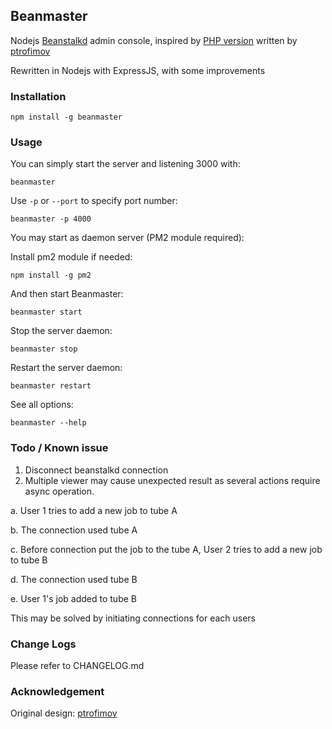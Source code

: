 ## Beanmaster

Nodejs [Beanstalkd](http://kr.github.io/beanstalkd/) admin console, inspired by [PHP version](https://github.com/ptrofimov/beanstalk_console) written by [ptrofimov](https://github.com/ptrofimov)

Rewritten in Nodejs with ExpressJS, with some improvements

### Installation

```
npm install -g beanmaster
```

### Usage

You can simply start the server and listening 3000 with:

```
beanmaster
```

Use `-p` or `--port` to specify port number:

```
beanmaster -p 4000
```

You may start as daemon server (PM2 module required):

Install pm2 module if needed:

```
npm install -g pm2
```

And then start Beanmaster:


```
beanmaster start
```

Stop the server daemon:

```
beanmaster stop
```

Restart the server daemon:

```
beanmaster restart
```

See all options:

```
beanmaster --help
```

### Todo / Known issue

1. Disconnect beanstalkd connection
2. Multiple viewer may cause unexpected result as several actions require async operation.

  a. User 1 tries to add a new job to tube A

  b. The connection used tube A
  
  c. Before connection put the job to the tube A, User 2 tries to add a new job to tube B
  
  d. The connection used tube B
  
  e. User 1's job added to tube B

  This may be solved by initiating connections for each users

### Change Logs

Please refer to CHANGELOG.md

### Acknowledgement

Original design: [ptrofimov](https://github.com/ptrofimov)
